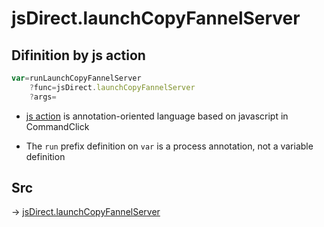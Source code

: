 # jsDirect.launchCopyFannelServer

## Difinition by js action

```js.js
var=runLaunchCopyFannelServer
	?func=jsDirect.launchCopyFannelServer
	?args=

```

- [js action](#) is annotation-oriented language based on javascript in CommandClick

- The `run` prefix definition on `var` is a process annotation, not a variable definition

## Src

-> [jsDirect.launchCopyFannelServer](https://github.com/puutaro/CommandClick/blob/master/app/src/main/java/com/puutaro/commandclick/fragment_lib/terminal_fragment/js_interface/JsDirect.kt#L20)


